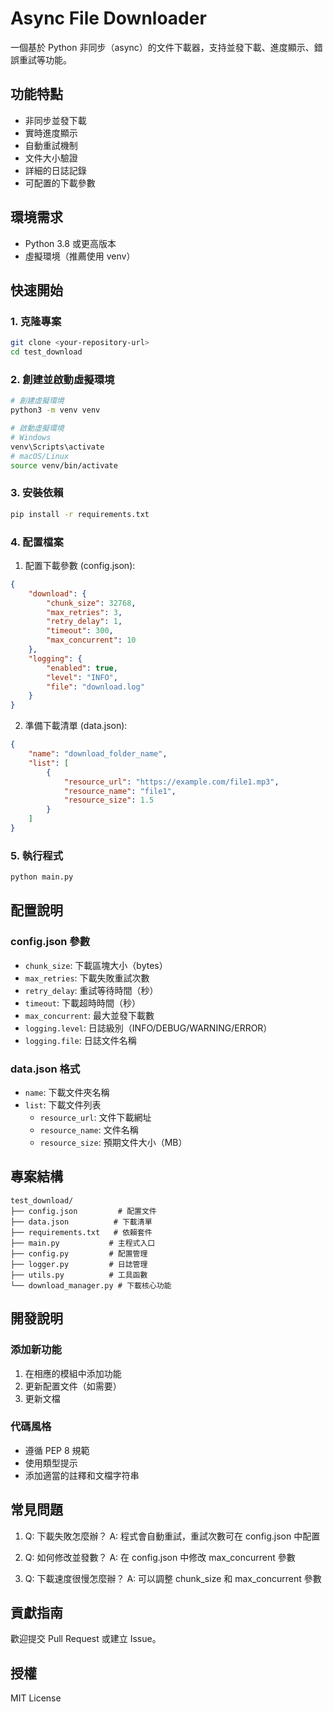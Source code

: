 # Async File Downloader

一個基於 Python 非同步（async）的文件下載器，支持並發下載、進度顯示、錯誤重試等功能。

## 功能特點

- 非同步並發下載
- 實時進度顯示
- 自動重試機制
- 文件大小驗證
- 詳細的日誌記錄
- 可配置的下載參數

## 環境需求

- Python 3.8 或更高版本
- 虛擬環境（推薦使用 venv）

## 快速開始

### 1. 克隆專案

```bash
git clone <your-repository-url>
cd test_download
```

### 2. 創建並啟動虛擬環境

```bash
# 創建虛擬環境
python3 -m venv venv

# 啟動虛擬環境
# Windows
venv\Scripts\activate
# macOS/Linux
source venv/bin/activate
```

### 3. 安裝依賴

```bash
pip install -r requirements.txt
```

### 4. 配置檔案

1. 配置下載參數 (config.json):
```json
{
    "download": {
        "chunk_size": 32768,
        "max_retries": 3,
        "retry_delay": 1,
        "timeout": 300,
        "max_concurrent": 10
    },
    "logging": {
        "enabled": true,
        "level": "INFO",
        "file": "download.log"
    }
}
```

2. 準備下載清單 (data.json):
```json
{
    "name": "download_folder_name",
    "list": [
        {
            "resource_url": "https://example.com/file1.mp3",
            "resource_name": "file1",
            "resource_size": 1.5
        }
    ]
}
```

### 5. 執行程式

```bash
python main.py
```

## 配置說明

### config.json 參數

- `chunk_size`: 下載區塊大小（bytes）
- `max_retries`: 下載失敗重試次數
- `retry_delay`: 重試等待時間（秒）
- `timeout`: 下載超時時間（秒）
- `max_concurrent`: 最大並發下載數
- `logging.level`: 日誌級別（INFO/DEBUG/WARNING/ERROR）
- `logging.file`: 日誌文件名稱

### data.json 格式

- `name`: 下載文件夾名稱
- `list`: 下載文件列表
  - `resource_url`: 文件下載網址
  - `resource_name`: 文件名稱
  - `resource_size`: 預期文件大小（MB）

## 專案結構

```
test_download/
├── config.json         # 配置文件
├── data.json          # 下載清單
├── requirements.txt   # 依賴套件
├── main.py           # 主程式入口
├── config.py         # 配置管理
├── logger.py         # 日誌管理
├── utils.py          # 工具函數
└── download_manager.py # 下載核心功能
```

## 開發說明

### 添加新功能

1. 在相應的模組中添加功能
2. 更新配置文件（如需要）
3. 更新文檔

### 代碼風格

- 遵循 PEP 8 規範
- 使用類型提示
- 添加適當的註釋和文檔字符串

## 常見問題

1. Q: 下載失敗怎麼辦？
   A: 程式會自動重試，重試次數可在 config.json 中配置

2. Q: 如何修改並發數？
   A: 在 config.json 中修改 max_concurrent 參數

3. Q: 下載速度很慢怎麼辦？
   A: 可以調整 chunk_size 和 max_concurrent 參數

## 貢獻指南

歡迎提交 Pull Request 或建立 Issue。

## 授權

MIT License